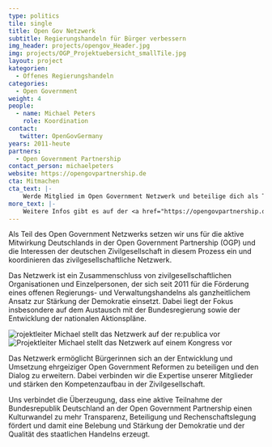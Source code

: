 ```yaml
---
type: politics
tile: single
title: Open Gov Netzwerk
subtitle: Regierungshandeln für Bürger verbessern
img_header: projects/opengov_Header.jpg
img: projects/OGP_Projektuebersicht_smallTile.jpg
layout: project
kategorien:
  - Offenes Regierungshandeln
categories:
  - Open Government
weight: 4
people:
  - name: Michael Peters
    role: Koordination
contact:
   twitter: OpenGovGermany
years: 2011-heute
partners:
  - Open Government Partnership
contact_person: michaelpeters
website: https://opengovpartnership.de
cta: Mitmachen
cta_text: |-
    Werde Mitglied im Open Government Netzwerk und beteilige dich als Teil der Zivilgesellschaft am OGP Prozess in Deutschland! Wir arbeiten an ganz unterschiedliche Dingen und es gibt viele Möglichkeiten sich im Netzwerk einzubringen. <br><br>Mehr dazu gibt es <a href="https://opengovpartnership.de/mitmachen/">hier</a>.
more_text: |-
    Weitere Infos gibt es auf der <a href="https://opengovpartnership.de">Website</a> des Open Goverment Netzwerk.
---
```

Als Teil des Open Government Netzwerks setzen wir uns für die aktive Mitwirkung Deutschlands in der Open Government Partnership (OGP) und die Interessen der deutschen Zivilgesellschaft in diesem Prozess ein und koordinieren das zivilgesellschaftliche Netzwerk.

Das Netzwerk ist ein Zusammenschluss von zivilgesellschaftlichen Organisationen und Einzelpersonen, der sich seit 2011 für die Förderung eines offenen Regierungs- und Verwaltungshandelns als ganzheitlichem Ansatz zur Stärkung der Demokratie einsetzt. Dabei liegt der Fokus insbesondere auf dem Austausch mit der Bundesregierung sowie der Entwicklung der nationalen Aktionspläne.

<div class="two-img">
  <img alt="rojektleiter Michael stellt das Netzwerk auf der re:publica vor" src="/files/projects/opengov_img_1.jpg">
  <img alt="Projektleiter Michael stellt das Netzwerk auf einem Kongress vor" src="/files/projects/opengov_img_2.jpg">
</div>

Das Netzwerk ermöglicht Bürgerinnen sich an der Entwicklung und Umsetzung ehrgeiziger Open Government Reformen zu beteiligen und den Dialog zu erweitern. Dabei verbinden wir die Expertise unserer Mitglieder und stärken den Kompetenzaufbau in der Zivilgesellschaft.

Uns verbindet die Überzeugung, dass eine aktive Teilnahme der Bundesrepublik Deutschland an der Open Government Partnership einen Kulturwandel zu mehr Transparenz, Beteiligung und Rechenschaftslegung fördert und damit eine Belebung und Stärkung der Demokratie und der Qualität des staatlichen Handelns erzeugt.

